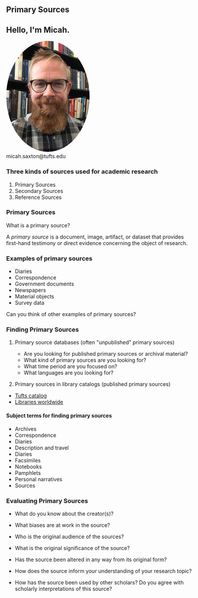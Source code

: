 ## Primary Sources


## Hello, I'm Micah.
<img src="./images/saxton_profile.jpg" height=300 style="border-radius: 50%">
<br>
micah.saxton@tufts.edu


### Three kinds of sources used for academic research
1. Primary Sources
2. Secondary Sources
3. Reference Sources


### Primary Sources
What is a primary source?

A _primary source_ is a document, image, artifact, or dataset that provides first-hand testimony or direct evidence concerning the object of research.

### Examples of primary sources
* Diaries
* Correspondence
* Government documents
* Newspapers
* Material objects
* Survey data

Can you think of other examples of primary sources?


### Finding Primary Sources

1. Primary source databases (often "unpublished" primary sources)
    * Are you looking for published primary sources or archival material?
    * What kind of primary sources are you looking for?
    * What time period are you focused on?
    * What languages are you looking for?

2. Primary sources in library catalogs (published primary sources)
* [Tufts catalog](https://tufts-primo.hosted.exlibrisgroup.com/primo-explore/search?search_scope=TUFTS_ALMA&sortby=rank&vid=01TUN&lang=en_US)
* [Libraries worldwide](https://tufts.on.worldcat.org/discovery)

#### Subject terms for finding primary sources
* Archives
* Correspondence
* Diaries
* Description and travel
* Diaries
* Facsimiles
* Notebooks
* Pamphlets
* Personal narratives
* Sources


### Evaluating Primary Sources

* What do you know about the creator(s)?

* What biases are at work in the source?

* Who is the original audience of the sources?

* What is the original significance of the source?

* Has the source been altered in any way from its original form?

* How does the source inform your understanding of your research topic?

* How has the source been used by other scholars? Do you agree with scholarly interpretations of this source?